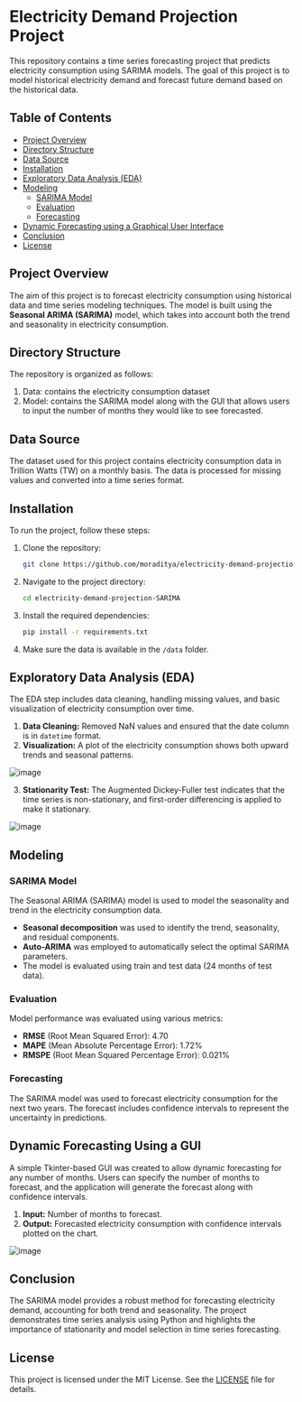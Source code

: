 # Electricity Demand Projection Project

This repository contains a time series forecasting project that predicts electricity consumption using SARIMA models. The goal of this project is to model historical electricity demand and forecast future demand based on the historical data.

## Table of Contents
- [Project Overview](#project-overview)
- [Directory Structure](#directory-structure)
- [Data Source](#data-source)
- [Installation](#installation)
- [Exploratory Data Analysis (EDA)](#exploratory-data-analysis-eda)
- [Modeling](#modeling)
  - [SARIMA Model](#sarima-model)
  - [Evaluation](#evaluation)
  - [Forecasting](#forecasting)
- [Dynamic Forecasting using a Graphical User Interface](#dynamic-forecasting-using-a-gui)
- [Conclusion](#conclusion)
- [License](#license)

## Project Overview

The aim of this project is to forecast electricity consumption using historical data and time series modeling techniques. The model is built using the **Seasonal ARIMA (SARIMA)** model, which takes into account both the trend and seasonality in electricity consumption.

## Directory Structure

The repository is organized as follows:
1. Data: contains the electricity consumption dataset
2. Model: contains the SARIMA model along with the GUI that allows users to input the number of months they would like to see forecasted.



## Data Source

The dataset used for this project contains electricity consumption data in Trillion Watts (TW) on a monthly basis. The data is processed for missing values and converted into a time series format.

## Installation

To run the project, follow these steps:

1. Clone the repository:
    ```bash
    git clone https://github.com/moraditya/electricity-demand-projection-SARIMA.git
    ```

2. Navigate to the project directory:
    ```bash
    cd electricity-demand-projection-SARIMA
    ```

3. Install the required dependencies:
    ```bash
    pip install -r requirements.txt
    ```

4. Make sure the data is available in the `/data` folder.

## Exploratory Data Analysis (EDA)

The EDA step includes data cleaning, handling missing values, and basic visualization of electricity consumption over time.

1. **Data Cleaning:** Removed NaN values and ensured that the date column is in `datetime` format.
2. **Visualization:** A plot of the electricity consumption shows both upward trends and seasonal patterns.
   
![image](https://github.com/user-attachments/assets/59836d29-95f7-4814-9a62-d42984e9b7c5)


3. **Stationarity Test:** The Augmented Dickey-Fuller test indicates that the time series is non-stationary, and first-order differencing is applied to make it stationary.

![image](https://github.com/user-attachments/assets/4cc8136c-f28b-4acb-82ed-77bceddab22c)


## Modeling

### SARIMA Model

The Seasonal ARIMA (SARIMA) model is used to model the seasonality and trend in the electricity consumption data.

- **Seasonal decomposition** was used to identify the trend, seasonality, and residual components.
- **Auto-ARIMA** was employed to automatically select the optimal SARIMA parameters.
- The model is evaluated using train and test data (24 months of test data).

### Evaluation

Model performance was evaluated using various metrics:
- **RMSE** (Root Mean Squared Error): 4.70
- **MAPE** (Mean Absolute Percentage Error): 1.72%
- **RMSPE** (Root Mean Squared Percentage Error): 0.021%


### Forecasting

The SARIMA model was used to forecast electricity consumption for the next two years. The forecast includes confidence intervals to represent the uncertainty in predictions.


## Dynamic Forecasting Using a GUI

A simple Tkinter-based GUI was created to allow dynamic forecasting for any number of months. Users can specify the number of months to forecast, and the application will generate the forecast along with confidence intervals.

1. **Input:** Number of months to forecast.
2. **Output:** Forecasted electricity consumption with confidence intervals plotted on the chart.

![image](https://github.com/user-attachments/assets/bf93177d-c7b2-431f-8e4a-006a01c9c4d6)


## Conclusion

The SARIMA model provides a robust method for forecasting electricity demand, accounting for both trend and seasonality. The project demonstrates time series analysis using Python and highlights the importance of stationarity and model selection in time series forecasting.

## License

This project is licensed under the MIT License. See the [LICENSE](LICENSE.txt) file for details.
